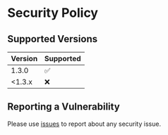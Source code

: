 # Security Policy

## Supported Versions

| Version | Supported          |
| ------- | ------------------ |
| 1.3.0   | :white_check_mark: |
| <1.3.x  | :x: |

## Reporting a Vulnerability

Please use [issues](https://github.com/Samsung/CredSweeper/issues) to report about any security issue.

